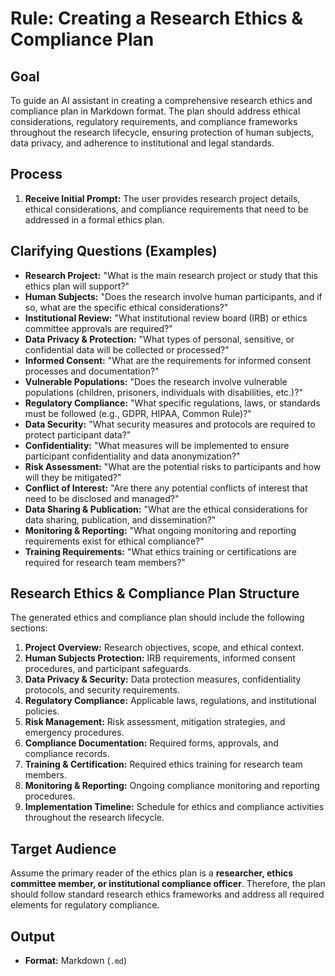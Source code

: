 # Rule: Creating a Research Ethics & Compliance Plan

## Goal

To guide an AI assistant in creating a comprehensive research ethics and compliance plan in Markdown format. The plan should address ethical considerations, regulatory requirements, and compliance frameworks throughout the research lifecycle, ensuring protection of human subjects, data privacy, and adherence to institutional and legal standards.

## Process

1.  **Receive Initial Prompt:** The user provides research project details, ethical considerations, and compliance requirements that need to be addressed in a formal ethics plan.

## Clarifying Questions (Examples)

*   **Research Project:** "What is the main research project or study that this ethics plan will support?"
*   **Human Subjects:** "Does the research involve human participants, and if so, what are the specific ethical considerations?"
*   **Institutional Review:** "What institutional review board (IRB) or ethics committee approvals are required?"
*   **Data Privacy & Protection:** "What types of personal, sensitive, or confidential data will be collected or processed?"
*   **Informed Consent:** "What are the requirements for informed consent processes and documentation?"
*   **Vulnerable Populations:** "Does the research involve vulnerable populations (children, prisoners, individuals with disabilities, etc.)?"
*   **Regulatory Compliance:** "What specific regulations, laws, or standards must be followed (e.g., GDPR, HIPAA, Common Rule)?"
*   **Data Security:** "What security measures and protocols are required to protect participant data?"
*   **Confidentiality:** "What measures will be implemented to ensure participant confidentiality and data anonymization?"
*   **Risk Assessment:** "What are the potential risks to participants and how will they be mitigated?"
*   **Conflict of Interest:** "Are there any potential conflicts of interest that need to be disclosed and managed?"
*   **Data Sharing & Publication:** "What are the ethical considerations for data sharing, publication, and dissemination?"
*   **Monitoring & Reporting:** "What ongoing monitoring and reporting requirements exist for ethical compliance?"
*   **Training Requirements:** "What ethics training or certifications are required for research team members?"

## Research Ethics & Compliance Plan Structure

The generated ethics and compliance plan should include the following sections:

1.  **Project Overview:** Research objectives, scope, and ethical context.
2.  **Human Subjects Protection:** IRB requirements, informed consent procedures, and participant safeguards.
3.  **Data Privacy & Security:** Data protection measures, confidentiality protocols, and security requirements.
4.  **Regulatory Compliance:** Applicable laws, regulations, and institutional policies.
5.  **Risk Management:** Risk assessment, mitigation strategies, and emergency procedures.
5.  **Compliance Documentation:** Required forms, approvals, and compliance records.
6.  **Training & Certification:** Required ethics training for research team members.
7.  **Monitoring & Reporting:** Ongoing compliance monitoring and reporting procedures.
8.  **Implementation Timeline:** Schedule for ethics and compliance activities throughout the research lifecycle.

## Target Audience

Assume the primary reader of the ethics plan is a **researcher, ethics committee member, or institutional compliance officer**. Therefore, the plan should follow standard research ethics frameworks and address all required elements for regulatory compliance.

## Output

- **Format:** Markdown (`.md`)